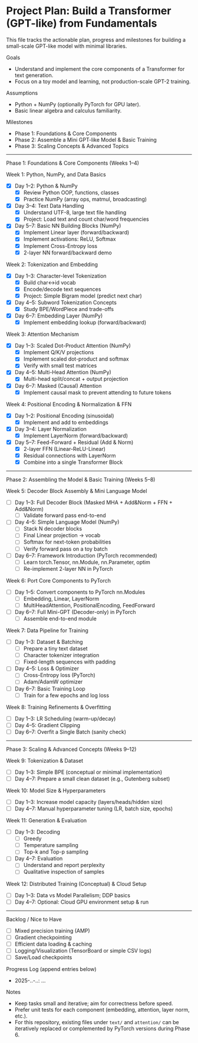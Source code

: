 # Project Plan: Build a Transformer (GPT-like) from Fundamentals

This file tracks the actionable plan, progress and milestones for building a small-scale GPT-like model with minimal libraries.

Goals
- Understand and implement the core components of a Transformer for text generation.
- Focus on a toy model and learning, not production-scale GPT-2 training.

Assumptions
- Python + NumPy (optionally PyTorch for GPU later).
- Basic linear algebra and calculus familiarity.

Milestones
- Phase 1: Foundations & Core Components
- Phase 2: Assemble a Mini GPT-like Model & Basic Training
- Phase 3: Scaling Concepts & Advanced Topics

---

Phase 1: Foundations & Core Components (Weeks 1–4)

Week 1: Python, NumPy, and Data Basics
- [x] Day 1–2: Python & NumPy
  - [x] Review Python OOP, functions, classes
  - [x] Practice NumPy (array ops, matmul, broadcasting)
- [x] Day 3–4: Text Data Handling
  - [x] Understand UTF-8, large text file handling
  - [x] Project: Load text and count char/word frequencies
- [x] Day 5–7: Basic NN Building Blocks (NumPy)
  - [x] Implement Linear layer (forward/backward)
  - [x] Implement activations: ReLU, Softmax
  - [x] Implement Cross-Entropy loss
  - [x] 2-layer NN forward/backward demo

Week 2: Tokenization and Embedding
- [x] Day 1–3: Character-level Tokenization
  - [x] Build char<->id vocab
  - [x] Encode/decode text sequences
  - [x] Project: Simple Bigram model (predict next char)
- [x] Day 4–5: Subword Tokenization Concepts
  - [x] Study BPE/WordPiece and trade-offs
- [x] Day 6–7: Embedding Layer (NumPy)
  - [x] Implement embedding lookup (forward/backward)

Week 3: Attention Mechanism
- [x] Day 1–3: Scaled Dot-Product Attention (NumPy)
  - [x] Implement Q/K/V projections
  - [x] Implement scaled dot-product and softmax
  - [x] Verify with small test matrices
- [x] Day 4–5: Multi-Head Attention (NumPy)
  - [x] Multi-head split/concat + output projection
- [x] Day 6–7: Masked (Causal) Attention
  - [x] Implement causal mask to prevent attending to future tokens

Week 4: Positional Encoding & Normalization & FFN
- [x] Day 1–2: Positional Encoding (sinusoidal)
  - [x] Implement and add to embeddings
- [x] Day 3–4: Layer Normalization
  - [x] Implement LayerNorm (forward/backward)
- [x] Day 5–7: Feed-Forward + Residual (Add & Norm)
  - [x] 2-layer FFN (Linear-ReLU-Linear)
  - [x] Residual connections with LayerNorm
  - [x] Combine into a single Transformer Block

---

Phase 2: Assembling the Model & Basic Training (Weeks 5–8)

Week 5: Decoder Block Assembly & Mini Language Model
- [ ] Day 1–3: Full Decoder Block (Masked MHA + Add&Norm + FFN + Add&Norm)
  - [ ] Validate forward pass end-to-end
- [ ] Day 4–5: Simple Language Model (NumPy)
  - [ ] Stack N decoder blocks
  - [ ] Final Linear projection -> vocab
  - [ ] Softmax for next-token probabilities
  - [ ] Verify forward pass on a toy batch
- [ ] Day 6–7: Framework Introduction (PyTorch recommended)
  - [ ] Learn torch.Tensor, nn.Module, nn.Parameter, optim
  - [ ] Re-implement 2-layer NN in PyTorch

Week 6: Port Core Components to PyTorch
- [ ] Day 1–5: Convert components to PyTorch nn.Modules
  - [ ] Embedding, Linear, LayerNorm
  - [ ] MultiHeadAttention, PositionalEncoding, FeedForward
- [ ] Day 6–7: Full Mini-GPT (Decoder-only) in PyTorch
  - [ ] Assemble end-to-end module

Week 7: Data Pipeline for Training
- [ ] Day 1–3: Dataset & Batching
  - [ ] Prepare a tiny text dataset
  - [ ] Character tokenizer integration
  - [ ] Fixed-length sequences with padding
- [ ] Day 4–5: Loss & Optimizer
  - [ ] Cross-Entropy loss (PyTorch)
  - [ ] Adam/AdamW optimizer
- [ ] Day 6–7: Basic Training Loop
  - [ ] Train for a few epochs and log loss

Week 8: Training Refinements & Overfitting
- [ ] Day 1–3: LR Scheduling (warm-up/decay)
- [ ] Day 4–5: Gradient Clipping
- [ ] Day 6–7: Overfit a Single Batch (sanity check)

---

Phase 3: Scaling & Advanced Concepts (Weeks 9–12)

Week 9: Tokenization & Dataset
- [ ] Day 1–3: Simple BPE (conceptual or minimal implementation)
- [ ] Day 4–7: Prepare a small clean dataset (e.g., Gutenberg subset)

Week 10: Model Size & Hyperparameters
- [ ] Day 1–3: Increase model capacity (layers/heads/hidden size)
- [ ] Day 4–7: Manual hyperparameter tuning (LR, batch size, epochs)

Week 11: Generation & Evaluation
- [ ] Day 1–3: Decoding
  - [ ] Greedy
  - [ ] Temperature sampling
  - [ ] Top-k and Top-p sampling
- [ ] Day 4–7: Evaluation
  - [ ] Understand and report perplexity
  - [ ] Qualitative inspection of samples

Week 12: Distributed Training (Conceptual) & Cloud Setup
- [ ] Day 1–3: Data vs Model Parallelism; DDP basics
- [ ] Day 4–7: Optional: Cloud GPU environment setup & run

---

Backlog / Nice to Have
- [ ] Mixed precision training (AMP)
- [ ] Gradient checkpointing
- [ ] Efficient data loading & caching
- [ ] Logging/Visualization (TensorBoard or simple CSV logs)
- [ ] Save/Load checkpoints

Progress Log (append entries below)
- 2025-..-..: ...

Notes
- Keep tasks small and iterative; aim for correctness before speed.
- Prefer unit tests for each component (embedding, attention, layer norm, etc.).
- For this repository, existing files under `text/` and `attention/` can be iteratively replaced or complemented by PyTorch versions during Phase 6.